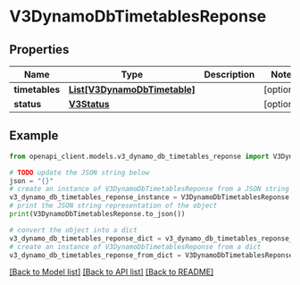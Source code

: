 # V3DynamoDbTimetablesReponse


## Properties

Name | Type | Description | Notes
------------ | ------------- | ------------- | -------------
**timetables** | [**List[V3DynamoDbTimetable]**](V3DynamoDbTimetable.md) |  | [optional] 
**status** | [**V3Status**](V3Status.md) |  | [optional] 

## Example

```python
from openapi_client.models.v3_dynamo_db_timetables_reponse import V3DynamoDbTimetablesReponse

# TODO update the JSON string below
json = "{}"
# create an instance of V3DynamoDbTimetablesReponse from a JSON string
v3_dynamo_db_timetables_reponse_instance = V3DynamoDbTimetablesReponse.from_json(json)
# print the JSON string representation of the object
print(V3DynamoDbTimetablesReponse.to_json())

# convert the object into a dict
v3_dynamo_db_timetables_reponse_dict = v3_dynamo_db_timetables_reponse_instance.to_dict()
# create an instance of V3DynamoDbTimetablesReponse from a dict
v3_dynamo_db_timetables_reponse_from_dict = V3DynamoDbTimetablesReponse.from_dict(v3_dynamo_db_timetables_reponse_dict)
```
[[Back to Model list]](../README.md#documentation-for-models) [[Back to API list]](../README.md#documentation-for-api-endpoints) [[Back to README]](../README.md)


